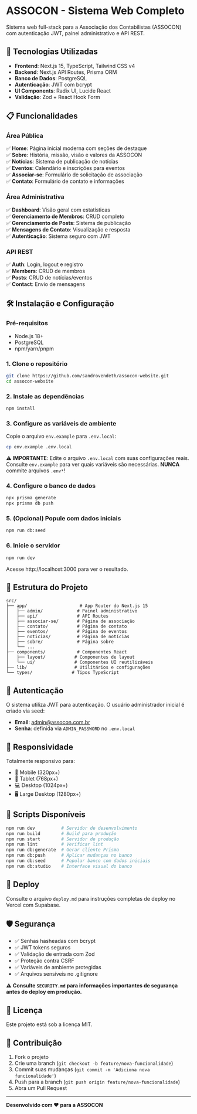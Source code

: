 # ASSOCON - Sistema Web Completo

Sistema web full-stack para a Associação dos Contabilistas (ASSOCON) com autenticação JWT, painel administrativo e API REST.

## 🚀 Tecnologias Utilizadas

- **Frontend**: Next.js 15, TypeScript, Tailwind CSS v4
- **Backend**: Next.js API Routes, Prisma ORM
- **Banco de Dados**: PostgreSQL
- **Autenticação**: JWT com bcrypt
- **UI Components**: Radix UI, Lucide React
- **Validação**: Zod + React Hook Form

## 📋 Funcionalidades

### Área Pública

✅ **Home**: Página inicial moderna com seções de destaque  
✅ **Sobre**: História, missão, visão e valores da ASSOCON  
✅ **Notícias**: Sistema de publicação de notícias  
✅ **Eventos**: Calendário e inscrições para eventos  
✅ **Associar-se**: Formulário de solicitação de associação  
✅ **Contato**: Formulário de contato e informações

### Área Administrativa

✅ **Dashboard**: Visão geral com estatísticas  
✅ **Gerenciamento de Membros**: CRUD completo  
✅ **Gerenciamento de Posts**: Sistema de publicação  
✅ **Mensagens de Contato**: Visualização e resposta  
✅ **Autenticação**: Sistema seguro com JWT

### API REST

✅ **Auth**: Login, logout e registro  
✅ **Members**: CRUD de membros  
✅ **Posts**: CRUD de notícias/eventos  
✅ **Contact**: Envio de mensagens

## 🛠️ Instalação e Configuração

### Pré-requisitos

- Node.js 18+
- PostgreSQL
- npm/yarn/pnpm

### 1. Clone o repositório

```bash
git clone https://github.com/sandrovendeth/assocon-website.git
cd assocon-website
```

### 2. Instale as dependências

```bash
npm install
```

### 3. Configure as variáveis de ambiente

Copie o arquivo `env.example` para `.env.local`:

```bash
cp env.example .env.local
```

**⚠️ IMPORTANTE**: Edite o arquivo `.env.local` com suas configurações reais. Consulte `env.example` para ver quais variáveis são necessárias. **NUNCA** commite arquivos `.env*`!

### 4. Configure o banco de dados

```bash
npx prisma generate
npx prisma db push
```

### 5. (Opcional) Popule com dados iniciais

```bash
npm run db:seed
```

### 6. Inicie o servidor

```bash
npm run dev
```

Acesse http://localhost:3000 para ver o resultado.

## 📁 Estrutura do Projeto

```
src/
├── app/                    # App Router do Next.js 15
│   ├── admin/             # Painel administrativo
│   ├── api/               # API Routes
│   ├── associar-se/       # Página de associação
│   ├── contato/           # Página de contato
│   ├── eventos/           # Página de eventos
│   ├── noticias/          # Página de notícias
│   ├── sobre/             # Página sobre
│   └── ...
├── components/            # Componentes React
│   ├── layout/           # Componentes de layout
│   └── ui/               # Componentes UI reutilizáveis
├── lib/                  # Utilitários e configurações
└── types/               # Tipos TypeScript
```

## 🔐 Autenticação

O sistema utiliza JWT para autenticação. O usuário administrador inicial é criado via seed:

- **Email**: admin@assocon.com.br
- **Senha**: definida via `ADMIN_PASSWORD` no `.env.local`

## 📱 Responsividade

Totalmente responsivo para:

- 📱 Mobile (320px+)
- 📱 Tablet (768px+)
- 💻 Desktop (1024px+)
- 🖥️ Large Desktop (1280px+)

## 🔧 Scripts Disponíveis

```bash
npm run dev          # Servidor de desenvolvimento
npm run build        # Build para produção
npm run start        # Servidor de produção
npm run lint         # Verificar lint
npm run db:generate  # Gerar cliente Prisma
npm run db:push      # Aplicar mudanças no banco
npm run db:seed      # Popular banco com dados iniciais
npm run db:studio    # Interface visual do banco
```

## 🚀 Deploy

Consulte o arquivo `deploy.md` para instruções completas de deploy no Vercel com Supabase.

## 🛡️ Segurança

- ✅ Senhas hasheadas com bcrypt
- ✅ JWT tokens seguros
- ✅ Validação de entrada com Zod
- ✅ Proteção contra CSRF
- ✅ Variáveis de ambiente protegidas
- ✅ Arquivos sensíveis no .gitignore

⚠️ **Consulte `SECURITY.md` para informações importantes de segurança antes do deploy em produção.**

## 📄 Licença

Este projeto está sob a licença MIT.

## 🤝 Contribuição

1. Fork o projeto
2. Crie uma branch (`git checkout -b feature/nova-funcionalidade`)
3. Commit suas mudanças (`git commit -m 'Adiciona nova funcionalidade'`)
4. Push para a branch (`git push origin feature/nova-funcionalidade`)
5. Abra um Pull Request

---

**Desenvolvido com ❤️ para a ASSOCON**
